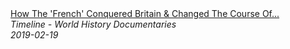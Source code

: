 <!--2024-07-21 00:18:13-->
<div class="yb">
  <a class="nodecor" href="/posts.html?istoriya/how_the_french_conquered_britain_changed_the_course_of_history_1066_documentary_timeline">
    <img class="preview" data-videoid="VS4di7AHuEI" src="https://i.ytimg.com/vi/VS4di7AHuEI/hqdefault.jpg" align="middle" alt="">
  </a>
  <div class="inlbl text">
    <a class="nodecor" href="/posts.html?istoriya/how_the_french_conquered_britain_changed_the_course_of_history_1066_documentary_timeline">How The 'French' Conquered Britain & Changed The Course Of...</a><br>
    <i class="smaller2">Timeline - World History Documentaries</i><br>
    <i class="smaller3">2019-02-19</i>
  </div>
</div>
